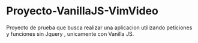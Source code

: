 # Proyecto-VanillaJS-VimVideo

Proyecto de prueba que busca realizar una aplicacion utilizando peticiones y funciones sin Jquery , unicamente con Vanilla JS. 
